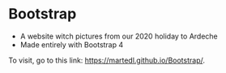 # Bootstrap
- A website witch pictures from our 2020 holiday to Ardeche
- Made entirely with Bootstrap 4

To visit, go to this link: https://martedl.github.io/Bootstrap/.
